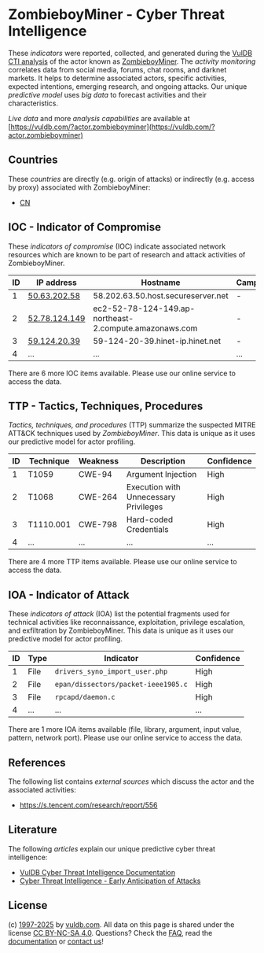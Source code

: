 # ZombieboyMiner - Cyber Threat Intelligence

These _indicators_ were reported, collected, and generated during the [VulDB CTI analysis](https://vuldb.com/?kb.cti) of the actor known as [ZombieboyMiner](https://vuldb.com/?actor.zombieboyminer). The _activity monitoring_ correlates data from social media, forums, chat rooms, and darknet markets. It helps to determine associated actors, specific activities, expected intentions, emerging research, and ongoing attacks. Our unique _predictive model_ uses _big data_ to forecast activities and their characteristics.

_Live data_ and more _analysis capabilities_ are available at [https://vuldb.com/?actor.zombieboyminer](https://vuldb.com/?actor.zombieboyminer)

## Countries

These _countries_ are directly (e.g. origin of attacks) or indirectly (e.g. access by proxy) associated with ZombieboyMiner:

* [CN](https://vuldb.com/?country.cn)

## IOC - Indicator of Compromise

These _indicators of compromise_ (IOC) indicate associated network resources which are known to be part of research and attack activities of ZombieboyMiner.

ID | IP address | Hostname | Campaign | Confidence
-- | ---------- | -------- | -------- | ----------
1 | [50.63.202.58](https://vuldb.com/?ip.50.63.202.58) | 58.202.63.50.host.secureserver.net | - | High
2 | [52.78.124.149](https://vuldb.com/?ip.52.78.124.149) | ec2-52-78-124-149.ap-northeast-2.compute.amazonaws.com | - | Medium
3 | [59.124.20.39](https://vuldb.com/?ip.59.124.20.39) | 59-124-20-39.hinet-ip.hinet.net | - | High
4 | ... | ... | ... | ...

There are 6 more IOC items available. Please use our online service to access the data.

## TTP - Tactics, Techniques, Procedures

_Tactics, techniques, and procedures_ (TTP) summarize the suspected MITRE ATT&CK techniques used by _ZombieboyMiner_. This data is unique as it uses our predictive model for actor profiling.

ID | Technique | Weakness | Description | Confidence
-- | --------- | -------- | ----------- | ----------
1 | T1059 | CWE-94 | Argument Injection | High
2 | T1068 | CWE-264 | Execution with Unnecessary Privileges | High
3 | T1110.001 | CWE-798 | Hard-coded Credentials | High
4 | ... | ... | ... | ...

There are 4 more TTP items available. Please use our online service to access the data.

## IOA - Indicator of Attack

These _indicators of attack_ (IOA) list the potential fragments used for technical activities like reconnaissance, exploitation, privilege escalation, and exfiltration by ZombieboyMiner. This data is unique as it uses our predictive model for actor profiling.

ID | Type | Indicator | Confidence
-- | ---- | --------- | ----------
1 | File | `drivers_syno_import_user.php` | High
2 | File | `epan/dissectors/packet-ieee1905.c` | High
3 | File | `rpcapd/daemon.c` | High
4 | ... | ... | ...

There are 1 more IOA items available (file, library, argument, input value, pattern, network port). Please use our online service to access the data.

## References

The following list contains _external sources_ which discuss the actor and the associated activities:

* https://s.tencent.com/research/report/556

## Literature

The following _articles_ explain our unique predictive cyber threat intelligence:

* [VulDB Cyber Threat Intelligence Documentation](https://vuldb.com/?kb.cti)
* [Cyber Threat Intelligence - Early Anticipation of Attacks](https://www.scip.ch/en/?labs.20201022)

## License

(c) [1997-2025](https://vuldb.com/?kb.changelog) by [vuldb.com](https://vuldb.com/?kb.about). All data on this page is shared under the license [CC BY-NC-SA 4.0](https://creativecommons.org/licenses/by-nc-sa/4.0/). Questions? Check the [FAQ](https://vuldb.com/?kb.faq), read the [documentation](https://vuldb.com/?kb) or [contact us](https://vuldb.com/?contact)!
